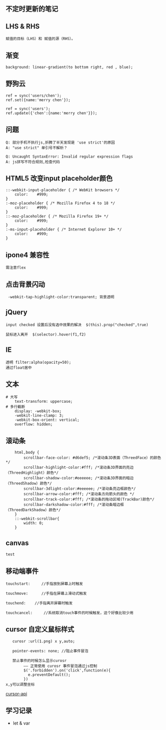 ## 不定时更新的笔记
## LHS & RHS
    赋值的目标（LHS）和 赋值的源（RHS）。
## 渐变
    background: linear-gradient(to bottom right, red , blue);
## 野狗云
    ref = sync('users/chen');
    ref.set({name:'merry chen'});
    
    ref = sync('users');
    ref.update({'chen':{name:'merry chen'}});

##  问题 
    Q: 部分手机不执行js,折腾了半天发现是 'use strict'的原因
    A: "use strict" 单引号不解析？
    
    Q: Uncaught SyntaxError: Invalid regular expression flags
    A: js拼写不符合规则,检查代码   
## HTML5 改变input placeholder颜色
    ::-webkit-input-placeholder { /* WebKit browsers */
        color:    #999;
    }
    :-moz-placeholder { /* Mozilla Firefox 4 to 18 */
        color:    #999;
    }
    ::-moz-placeholder { /* Mozilla Firefox 19+ */
        color:    #999;
    }
    :-ms-input-placeholder { /* Internet Explorer 10+ */
        color:    #999;
    }

## ipone4 兼容性
    需注意flex
## 点击背景闪动
     -webkit-tap-highlight-color:transparent; 背景透明
## jQuery
    input checked 设置后没有选中效果的解决  $(this).prop("checked",true)
    
    鼠标进入离开  $(selector).hover(f1,f2)
    
## IE
    透明 filter:alpha(opacity=50);
    通过float居中
## 文本
    # 大写
        text-transform: uppercase;
    # 多行截断
        display: -webkit-box;
        -webkit-line-clamp: 3;
        -webkit-box-orient: vertical;
        overflow: hidden;
## 滚动条
        html,body {
            scrollbar-face-color: #d6def5; /*滚动条3D表面（ThreedFace）的颜色*/
            scrollbar-highlight-color:#fff; /*滚动条3D界面的亮边（ThreedHighlight）颜色*/
            scrollbar-shadow-color:#eeeeee; /*滚动条3D界面的暗边（ThreedShadow）颜色*/
            scrollbar-3dlight-color:#eeeeee; /*滚动条亮边框颜色*/
            scrollbar-arrow-color:#fff; /*滚动条方向箭头的颜色 */
            scrollbar-track-color:#fff; /*滚动条的拖动区域(TrackBar)颜色*/
            scrollbar-darkshadow-color:#fff; /*滚动条暗边框（ThreedDarkShadow）颜色*/
        }
        ::-webkit-scrollbar{
            width: 0;
        }
## canvas 
    test

## 移动端事件
    touchstart:     //手指放到屏幕上时触发
    
    touchmove:      //手指在屏幕上滑动式触发
    
    touchend:    //手指离开屏幕时触发
    
    touchcancel:     //系统取消touch事件的时候触发，这个好像比较少用

## cursor 自定义鼠标样式    
       curosr :url(1.png) x y,auto;
        
       pointer-events: none; //阻止事件冒泡
       
       禁止事件的时候怎么显示curosr
            —— 正常使用 curosr 事件冒泡通过js控制
            $('.forbidden').on('click',function(e){
              e.preventDefault();
            })
    x,y可以调整坐标
   [cursor-api](https://developer.mozilla.org/zh-CN/docs/Web/CSS/cursor)
   
## 学习记录
   * <a herf="./let & var.md">let & var</a>